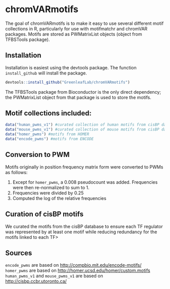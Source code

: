 # chromVARmotifs

The goal of chromVARmotifs is to make it easy to use several different motif collections in R, particularly for use with motifmatchr and chromVAR packages.  Motifs are stored as PWMatrixList objects (object from TFBSTools package).  

## Installation

Installation is easiest using the devtools package. The function `install_github` will install the package.

``` r
devtools::install_github("GreenleafLab/chromVARmotifs")
```

The TFBSTools package from Bioconductor is the only direct dependency; the PWMatrixList object from that package is used to store the motifs.

## Motif collections included:

``` r
data("human_pwms_v1") #curated collection of human motifs from cisBP database
data("mouse_pwms_v1") #curated collection of mouse motifs from cisBP database
data("homer_pwms") #motifs from HOMER
data("encode_pwms") #motifs from ENCODE
```

## Conversion to PWM

Motifs originally in position frequency matrix form were converted to PWMs as follows:

1) Except for `homer_pwms`, a 0.008 pseudocount was added. Frequencies were then re-normalized to sum to 1.
2) Frequencies were divided by 0.25
3) Computed the log of the relative frequencies

## Curation of cisBP motifs

We curated the motifs from the cisBP database to ensure each TF regulator was represented by at least one motif while reducing redundancy for the motifs linked to each TF>  

## Sources

`encode_pwms` are based on http://compbio.mit.edu/encode-motifs/
`homer_pwms` are based on http://homer.ucsd.edu/homer/custom.motifs
`human_pwms_v1` and `mouse_pwms_v1` are based on http://cisbp.ccbr.utoronto.ca/





